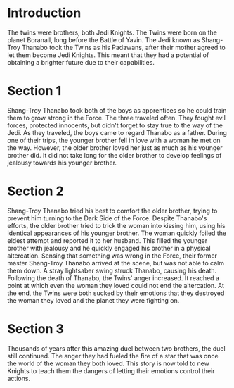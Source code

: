 # Introduction

The twins were brothers, both Jedi Knights.
The Twins were born on the planet Boranall, long before the Battle of Yavin.
The Jedi known as Shang-Troy Thanabo took the Twins as his Padawans, after their mother agreed to let them become Jedi Knights.
This meant that they had a potential of obtaining a brighter future due to their capabilities.

# Section 1

Shang-Troy Thanabo took both of the boys as apprentices so he could train them to grow strong in the Force.
The three traveled often.
They fought evil forces, protected innocents, but didn't forget to stay true to the way of the Jedi.
As they traveled, the boys came to regard Thanabo as a father.
During one of their trips, the younger brother fell in love with a woman he met on the way.
However, the older brother loved her just as much as his younger brother did.
It did not take long for the older brother to develop feelings of jealousy towards his younger brother.

# Section 2

Shang-Troy Thanabo tried his best to comfort the older brother, trying to prevent him turning to the Dark Side of the Force.
Despite Thanabo's efforts, the older brother tried to trick the woman into kissing him, using his identical appearances of his younger brother.
The woman quickly foiled the eldest attempt and reported it to her husband.
This filled the younger brother with jealousy and he quickly engaged his brother in a physical altercation.
Sensing that something was wrong in the Force, their former master Shang-Troy Thanabo arrived at the scene, but was not able to calm them down.
A stray lightsaber swing struck Thanabo, causing his death.
Following the death of Thanabo, the Twins' anger increased.
It reached a point at which even the woman they loved could not end the altercation.
At the end, the Twins were both sucked by their emotions that they destroyed the woman they loved and the planet they were fighting on.

# Section 3

Thousands of years after this amazing duel between two brothers, the duel still continued.
The anger they had fueled the fire of a star that was once the world of the woman they both loved.
This story is now told to new Knights to teach them the dangers of letting their emotions control their actions.
